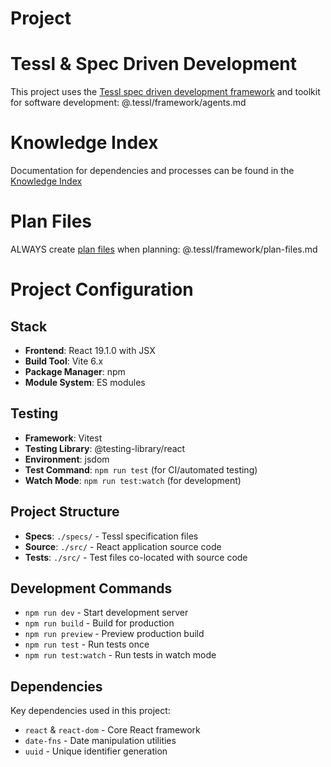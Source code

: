 # Project

# Tessl & Spec Driven Development <!-- tessl-managed -->

This project uses the [Tessl spec driven development framework](.tessl/framework/agents.md) and toolkit for software development: @.tessl/framework/agents.md

# Knowledge Index <!-- tessl-managed -->

Documentation for dependencies and processes can be found in the [Knowledge Index](./KNOWLEDGE.md)

# Plan Files <!-- tessl-managed -->

ALWAYS create [plan files](.tessl/framework/plan-files.md) when planning: @.tessl/framework/plan-files.md

# Project Configuration

## Stack
- **Frontend**: React 19.1.0 with JSX
- **Build Tool**: Vite 6.x
- **Package Manager**: npm
- **Module System**: ES modules

## Testing
- **Framework**: Vitest
- **Testing Library**: @testing-library/react
- **Environment**: jsdom
- **Test Command**: `npm run test` (for CI/automated testing)
- **Watch Mode**: `npm run test:watch` (for development)

## Project Structure
- **Specs**: `./specs/` - Tessl specification files
- **Source**: `./src/` - React application source code
- **Tests**: `./src/` - Test files co-located with source code

## Development Commands
- `npm run dev` - Start development server
- `npm run build` - Build for production
- `npm run preview` - Preview production build
- `npm run test` - Run tests once
- `npm run test:watch` - Run tests in watch mode

## Dependencies
Key dependencies used in this project:
- `react` & `react-dom` - Core React framework
- `date-fns` - Date manipulation utilities
- `uuid` - Unique identifier generation